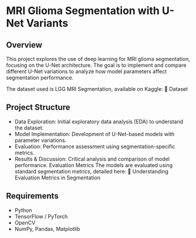 # MRI Glioma Segmentation with U-Net Variants
## Overview
This project explores the use of deep learning for MRI glioma segmentation, focusing on the U-Net architecture. The goal is to implement and compare different U-Net variations to analyze how model parameters affect segmentation performance.

The dataset used is LGG MRI Segmentation, available on Kaggle:
🔗 Dataset

## Project Structure
- Data Exploration: Initial exploratory data analysis (EDA) to understand the dataset.
- Model Implementation: Development of U-Net-based models with parameter variations.
- Evaluation: Performance assessment using segmentation-specific metrics.
- Results & Discussion: Critical analysis and comparison of model performance.
Evaluation Metrics
The models are evaluated using standard segmentation metrics, detailed here:
🔗 Understanding Evaluation Metrics in Segmentation

## Requirements
- Python
- TensorFlow / PyTorch
- OpenCV
- NumPy, Pandas, Matplotlib

